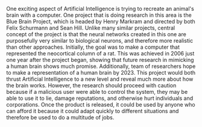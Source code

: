 One exciting aspect of Artificial Intelligence is trying to recreate an animal's brain with a computer. One project that is doing research in this area is the Blue Brain Project, which is headed by Henry Markram and directed by both Felix Schurmann and Sean Hill. Unlike many similar projects, central concept of the project is that the neural networks created in this one are purposefully very similar to biological neurons, and therefore more realistic than other approaches. Initially, the goal was to make a computer that represented the neocortical column of a rat. This was achieved in 2006 just one year after the project began, showing that future research in mimicking a human brain shows much promise. Additionally, team of researchers hope to make a representation of a human brain by 2023. This project would both thrust Artificial Intelligence to a new level and reveal much more about how the brain works. However, the research should proceed with caution because if a malicious user were able to control the system, they may be able to use it to lie, damage reputations, and otherwise hurt individuals and corporations. Once the product is released, it could be used by anyone who can afford it because it could adapt quickly to different situations and therefore be used to do a multitude of jobs.